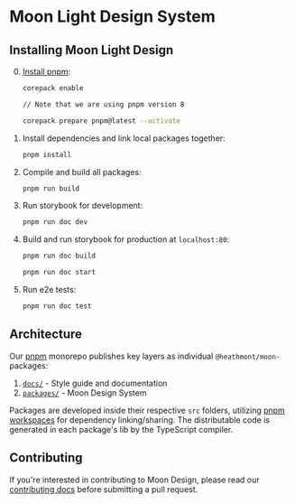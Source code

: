 # Moon Light Design System

## Installing Moon Light Design

0. [Install pnpm](https://pnpm.io/installation):

   ```sh
   corepack enable

   // Note that we are using pnpm version 8

   corepack prepare pnpm@latest --activate
   ```

1. Install dependencies and link local packages together:

   ```sh
   pnpm install
   ```

2. Compile and build all packages:

   ```sh
   pnpm run build
   ```

3. Run storybook for development:

   ```sh
   pnpm run doc dev
   ```

4. Build and run storybook for production at `localhost:80`:

   ```sh
   pnpm run doc build
   ```

   ```sh
   pnpm run doc start
   ```

4. Run e2e tests:

   ```sh
   pnpm run doc test
   ```


## Architecture

Our [pnpm](https://pnpm.io/motivation) monorepo publishes key layers as individual `@heathmont/moon-` packages:

1. [`docs/`](#docs) - Style guide and documentation
2. [`packages/`](#design-system) - Moon Design System

Packages are developed inside their respective `src` folders, utilizing [pnpm workspaces](https://pnpm.io/workspaces) for dependency linking/sharing. The distributable code is generated in each package's lib by the TypeScript compiler.

## Contributing

If you're interested in contributing to Moon Design, please read our [сontributing docs](CONTRIBUTING.md) before submitting a pull request.
